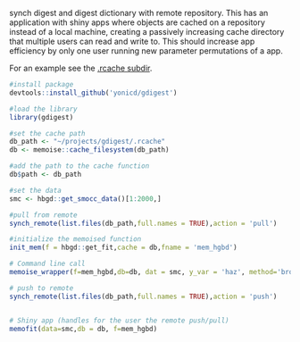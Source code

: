 synch digest and digest dictionary with remote repository. This has an application with shiny apps where objects are cached on a repository instead of a local machine, creating a passively increasing cache directory that multiple users can read and write to. This should increase app efficiency by only one user running new parameter permutations of a app.

For an example see the [.rcache subdir](https://github.com/yonicd/gdigest/tree/master/.rcache).

```r
#install package
devtools::install_github('yonicd/gdigest')

#load the library
library(gdigest)

#set the cache path
db_path <- "~/projects/gdigest/.rcache"
db <- memoise::cache_filesystem(db_path)

#add the path to the cache function
db$path <- db_path

#set the data
smc <- hbgd::get_smocc_data()[1:2000,]

#pull from remote
synch_remote(list.files(db_path,full.names = TRUE),action = 'pull')

#initialize the memoised function
init_mem(f = hbgd::get_fit,cache = db,fname = 'mem_hgbd')

# Command line call
memoise_wrapper(f=mem_hgbd,db=db, dat = smc, y_var = 'haz', method='brokenstick')

# push to remote
synch_remote(list.files(db_path,full.names = TRUE),action = 'push')


# Shiny app (handles for the user the remote push/pull)
memofit(data=smc,db = db, f=mem_hgbd)
```